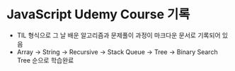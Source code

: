 # **JavaScript Udemy Course 기록** 
- TIL 형식으로 그 날 배운 알고리즘과 문제풀이 과정이 마크다운 문서로 기록되어 있음
- Array -> String -> Recursive -> Stack Queue -> Tree -> Binary Search Tree
순으로 학습완료